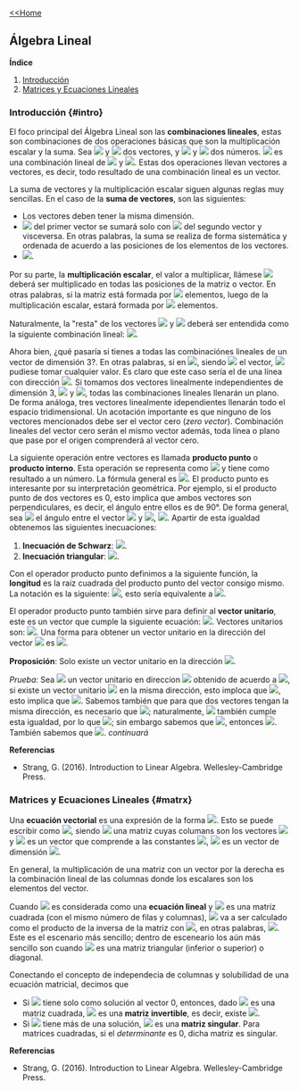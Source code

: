 [<<Home](https://francescoapg.github.io/mathbio/)

## Álgebra Lineal

**Índice**

1. [Introducción](#intro)
2. [Matrices y Ecuaciones Lineales](#matrx)

### Introducción {#intro}

El foco principal del Álgebra Lineal son las **combinaciones lineales**, estas son combinaciones de dos operaciones básicas que son la multiplicación escalar y la suma. Sea <img src="https://render.githubusercontent.com/render/math?math=\large v"> y <img src="https://render.githubusercontent.com/render/math?math=\large w"> dos vectores, y <img src="https://render.githubusercontent.com/render/math?math=\large a"> y <img src="https://render.githubusercontent.com/render/math?math=\large b"> dos números. <img src="https://render.githubusercontent.com/render/math?math=%5Clarge%20av%2Bbw"> es una combinación lineal de <img src="https://render.githubusercontent.com/render/math?math=\large v"> y <img src="https://render.githubusercontent.com/render/math?math=\large w">. Estas dos operaciones llevan vectores a vectores, es decir, todo resultado de una combinación lineal es un vector.

La suma de vectores y la multiplicación escalar siguen algunas reglas muy sencillas. En el caso de la **suma de vectores**, son las siguientes:

- Los vectores deben tener la misma dimensión.
- <img src="https://render.githubusercontent.com/render/math?math=\large a_{ij}"> del primer vector se sumará solo con <img src="https://render.githubusercontent.com/render/math?math=\large b_{ij}"> del segundo vector y visceversa. En otras palabras, la suma se realiza de forma sistemática y ordenada de acuerdo a las posiciones de los elementos de los vectores.
- <img src="https://render.githubusercontent.com/render/math?math=%5Clarge%20v%2Bw%3Dw%2Bv">.

Por su parte, la **multiplicación escalar**, el valor a multiplicar, llámese <img src="https://render.githubusercontent.com/render/math?math=\large k"> deberá ser multiplicado en todas las posiciones de la matriz o vector. En otras palabras, si la matriz está formada por <img src="https://render.githubusercontent.com/render/math?math=\large a_{ij}"> elementos, luego de la multiplicación escalar, estará formada por <img src="https://render.githubusercontent.com/render/math?math=\large ka_{ij}"> elementos.

Naturalmente, la "resta" de los vectores <img src="https://render.githubusercontent.com/render/math?math=\large v"> y <img src="https://render.githubusercontent.com/render/math?math=\large w"> deberá ser entendida como la siguiente combinación lineal: <img src="https://render.githubusercontent.com/render/math?math=%5Clarge%20v%2B(-1)w">.

Ahora bien, ¿qué pasaría si tienes a todas las combinaciónes lineales de un vector de dimensión 3?. En otras palabras, si en <img src="https://render.githubusercontent.com/render/math?math=\large c v">, siendo <img src="https://render.githubusercontent.com/render/math?math=\large v"> el vector, <img src="https://render.githubusercontent.com/render/math?math=\large c"> pudiese tomar cualquier valor. Es claro que este caso sería el de una línea con dirección <img src="https://render.githubusercontent.com/render/math?math=\large v">. Si tomamos dos vectores linealmente independientes de dimensión 3, <img src="https://render.githubusercontent.com/render/math?math=\large v"> y <img src="https://render.githubusercontent.com/render/math?math=\large w">, todas las combinaciones lineales llenarán un plano. De forma análoga, tres vectores linealmente idependientes llenarán todo el espacio tridimensional. Un acotación importante es que ninguno de los vectores mencionados debe ser el vector cero (_zero vector_). Combinación lineales del vector cero serán el mismo vector además, toda línea o plano que pase por el origen comprenderá al vector cero.

La siguiente operación entre vectores es llamada **producto punto** o **producto interno**. Esta operación se representa como <img src="https://render.githubusercontent.com/render/math?math=\large v\cdot w"> y tiene como resultado a un número. La fórmula general es <img src="https://render.githubusercontent.com/render/math?math=%5Clarge%20v_%7B11%7Dw_%7B11%7D%2B...%2Bv_%7Bij%7Dw_%7Bij%7D%2B...%2Bv_%7Bmn%7Dw_%7Bmn%7D">. El producto punto es interesante por su interpretación geométrica. Por ejemplo, si el producto punto de dos vectores es 0, esto implica que ambos vectores son perpendiculares, es decir, el ángulo entre ellos es de 90°. De forma general, sea <img src="https://render.githubusercontent.com/render/math?math=\large \theta"> el ángulo entre el vector <img src="https://render.githubusercontent.com/render/math?math=\large u"> y <img src="https://render.githubusercontent.com/render/math?math=\large v">, <img src="https://render.githubusercontent.com/render/math?math=\large cos(\theta)=(||u||||v||)^{-1}u\cdot v">. Apartir de esta igualdad obtenemos las siguientes inecuaciones:
1. **Inecuación de Schwarz**: <img src="https://render.githubusercontent.com/render/math?math=\large |u\cdot v|\leq ||u||||v||">.
2. **Inecuación triangular**: <img src="https://render.githubusercontent.com/render/math?math=\large ||u+v||\leq ||u||+||v||">.

Con el operador producto punto definimos a la siguiente función, la **longitud** es la raiz cuadrada del producto punto del vector consigo mismo. La notación es la siguiente: <img src="https://render.githubusercontent.com/render/math?math=\large ||v||=(v\cdot v)^{1/2}">, esto sería equivalente a <img src="https://render.githubusercontent.com/render/math?math=%5Clarge%20(v_1%5E2%2B...%2Bv_n%5E2)%5E%7B1%2F2%7D">.

El operador producto punto también sirve para definir al **vector unitario**, este es un vector que cumple la siguiente ecuación: <img src="https://render.githubusercontent.com/render/math?math=\large v\cdot v =1">. Vectores unitarios son: <img src="https://render.githubusercontent.com/render/math?math=%5Clarge%0A%5B1%2C0%5D%5ET%2C%5B0%2C1%5D%5ET%2C%5Bsen(%5Ctheta)%2Ccos(%5Ctheta)%5D%5ET%2C%5B1%2F2%2C1%2F2%2C1%2F2%2C1%2F2%5D%5ET">. Una forma para obtener un vector unitario en la dirección del vector <img src="https://render.githubusercontent.com/render/math?math=\large v"> es <img src="https://render.githubusercontent.com/render/math?math=\large (1/||v||)v">.

**Proposición**: Solo existe un vector unitario en la dirección <img src="https://render.githubusercontent.com/render/math?math=\large u">.

_Prueba_: Sea <img src="https://render.githubusercontent.com/render/math?math=\large v"> un vector unitario en direccíon <img src="https://render.githubusercontent.com/render/math?math=\large u"> obtenido de acuerdo a <img src="https://render.githubusercontent.com/render/math?math=\large (1/||u||)u">, si existe un vector unitario <img src="https://render.githubusercontent.com/render/math?math=\large w"> en la misma dirección, esto imploca que <img src="https://render.githubusercontent.com/render/math?math=\large v\cdot v=1=w\cdot w">, esto implica que <img src="https://render.githubusercontent.com/render/math?math=%5Clarge%0Av_1%5E2%2B...%2Bv_n%5E2%3Dw_1%5E2%2B...%2Bw_n%5E2">. Sabemos también que para que dos vectores tengan la misma dirección, es necesario que <img src="https://render.githubusercontent.com/render/math?math=\large (||u||||v||)^{-1}u\cdot v=cos(0)=1">; naturalmente, <img src="https://render.githubusercontent.com/render/math?math=\large w"> también cumple esta igualdad, por lo que <img src="https://render.githubusercontent.com/render/math?math=\large (||u||||v||)^{-1}u\cdot v =(||u||||w||)^{-1} u \cdot w">; sin embargo sabemos que <img src="https://render.githubusercontent.com/render/math?math=\large |||v||=||w||=1">, entonces <img src="https://render.githubusercontent.com/render/math?math=\large u\cdot v=u\cdot w">. También sabemos que <img src="https://render.githubusercontent.com/render/math?math=\large v\cdot w=1">. _continuará_

**Referencias**

- Strang, G. (2016). Introduction to Linear Algebra. Wellesley-Cambridge Press.

### Matrices y Ecuaciones Lineales {#matrx}

Una **ecuación vectorial** es una expresión de la forma <img src="https://render.githubusercontent.com/render/math?math=%5Clarge%20c_1v_1%2B...%2Bc_nv_n%3Db">. Esto se puede escribir como <img src="https://render.githubusercontent.com/render/math?math=\large A c =b">, siendo <img src="https://render.githubusercontent.com/render/math?math=\large A"> una matriz cuyas columans son los vectores <img src="https://render.githubusercontent.com/render/math?math=\large v_1,...,v_n"> y <img src="https://render.githubusercontent.com/render/math?math=\large c"> es un vector que comprende a las constantes <img src="https://render.githubusercontent.com/render/math?math=\large c_1,...,c_n">, <img src="https://render.githubusercontent.com/render/math?math=\large b"> es un vector de dimensión <img src="https://render.githubusercontent.com/render/math?math=\large n\times 1">.

En general, la multiplicación de una matriz con un vector por la derecha es la combinación lineal de las columnas donde los escalares son los elementos del vector.

Cuando <img src="https://render.githubusercontent.com/render/math?math=\large Ax=b"> es considerada como una **ecuación lineal** y <img src="https://render.githubusercontent.com/render/math?math=\large A"> es una matriz cuadrada (con el mismo número de filas y columnas), <img src="https://render.githubusercontent.com/render/math?math=\large x"> va a ser calculado como el producto de la inversa de la matriz con <img src="https://render.githubusercontent.com/render/math?math=\large b">, en otras palabras, <img src="https://render.githubusercontent.com/render/math?math=\large x=A^{-1}b">. Este es el escenario más sencillo; dentro de esceneario los aún más sencillo son cuando <img src="https://render.githubusercontent.com/render/math?math=\large A"> es una matriz triangular (inferior o superior) o diagonal.

Conectando el concepto de independecia de columnas y solubilidad de una ecuación matricial, decimos que 

- Si <img src="https://render.githubusercontent.com/render/math?math=\large Ax=0"> tiene solo como solución al vector 0, entonces, dado <img src="https://render.githubusercontent.com/render/math?math=\large A"> es una matriz cuadrada, <img src="https://render.githubusercontent.com/render/math?math=\large A"> es una **matriz invertible**, es decir, existe <img src="https://render.githubusercontent.com/render/math?math=\large A^{-1}">.
- Si <img src="https://render.githubusercontent.com/render/math?math=\large Ax=0"> tiene más de una solución, <img src="https://render.githubusercontent.com/render/math?math=\large A"> es una **matriz singular**. Para matrices cuadradas, si el _determinante_ es 0, dicha matriz es singular.

**Referencias**

- Strang, G. (2016). Introduction to Linear Algebra. Wellesley-Cambridge Press.
